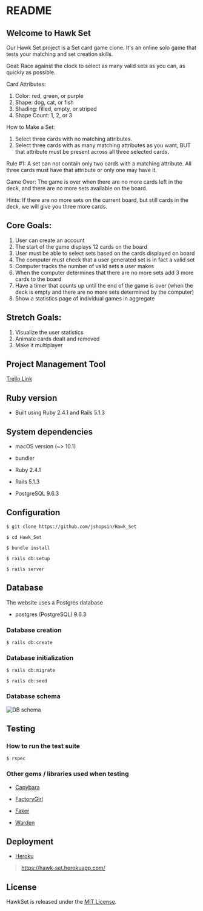 # README

##  Welcome to Hawk Set

Our Hawk Set project is a Set card game clone. It's an online solo game that tests your matching and set creation skills.

Goal: Race against the clock to select as many valid sets as you can, as quickly as possible.

 Card Attributes: 
 
   1) Color: red, green, or purple
   2) Shape: dog, cat, or fish
   3) Shading: filled, empty, or striped
   4) Shape Count: 1, 2, or 3
 

 How to Make a Set:
   1) Select three cards with no matching attributes.
   2) Select three cards with as many matching attributes as you want, BUT that attribute must be present across all three selected cards.

 Rule #1: A set can not contain only two cards with a matching attribute. All three cards must have that attribute or only one may have it.

 Game Over: The game is over when there are no more cards left in the deck, and there are no more sets available on the board.

 Hints: If there are no more sets on the current board, but still cards in the deck, we will give you three more cards.

## Core Goals:

1. User can create an account
2. The start of the game displays 12 cards on the board
3. User must be able to select sets based on the cards displayed on board
4. The computer must check that a user generated set is in fact a valid set
5. Computer tracks the number of valid sets a user makes
6. When the computer determines that there are no more sets add 3 more cards to the board
7. Have a timer that counts up until the end of the game is over (when the deck is empty and there are no more sets determined by the computer)
8. Show a statistics page of individual games in aggregate

## Stretch Goals:

1. Visualize the user statistics
2. Animate cards dealt and removed
3. Make it multiplayer

## Project Management Tool

[Trello Link](https://trello.com/b/Mp7E2fiV/hawkset-board)

## Ruby version

* Built using Ruby 2.4.1 and Rails 5.1.3

## System dependencies

* macOS version (~> 10.1)

* bundler

* Ruby 2.4.1

* Rails 5.1.3

* PostgreSQL 9.6.3

## Configuration

    $ git clone https://github.com/jshopsin/Hawk_Set

    $ cd Hawk_Set

    $ bundle install

    $ rails db:setup

    $ rails server

## Database

The website uses a Postgres database

* postgres (PostgreSQL) 9.6.3

### Database creation

    $ rails db:create

### Database initialization

    $ rails db:migrate

    $ rails db:seed

### Database schema

![DB schema](https://github.com/jshopsin/Hawk_Set/blob/master/schema.png)

## Testing

### How to run the test suite

    $ rspec


### Other gems / libraries used when testing

* [Capybara](https://github.com/teamcapybara/capybara)

* [FactoryGirl](https://github.com/thoughtbot/factory_girl)

* [Faker](https://github.com/stympy/faker)

* [Warden](https://github.com/hassox/warden/wiki)

## Deployment

* [Heroku](https://hawk-set.herokuapp.com/)

>https://hawk-set.herokuapp.com/

## License

HawkSet is released under the [MIT License](https://opensource.org/licenses/MIT).
